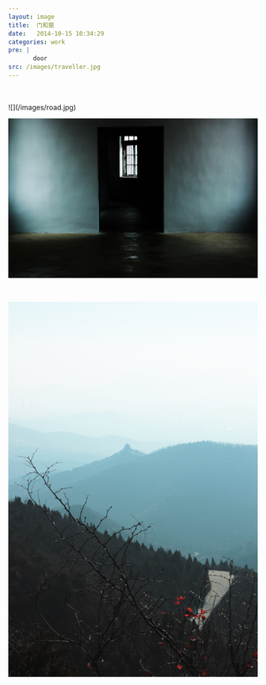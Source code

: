 ```yaml
---
layout: image
title:  门和窗
date:   2014-10-15 10:34:29
categories: work
pre: | 
       door
src: /images/traveller.jpg
---
```


<br />
<br />
![](/images/road.jpg)

<br />

![](/images/doors.jpg)

<br />

![](/images/xiangshanyuanjing.jpg)


